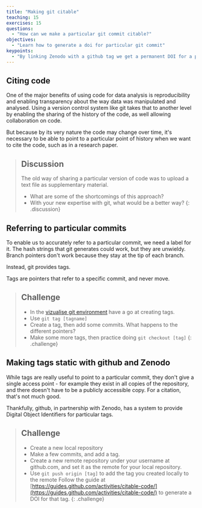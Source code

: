 ```yaml
---
title: "Making git citable"
teaching: 15
exercises: 15
questions:
  - "How can we make a particular git commit citable?"
objectives:
  - "Learn how to generate a doi for particular git commit"
keypoints:
  - "By linking Zenodo with a github tag we get a permanent DOI for a particular version of history."
---
```


## Citing code

One of the major benefits of using code for data analysis is reproducibility and enabling transparency about the way data was manipulated and analysed. Using a version control system like git takes that to another level by enabling the sharing of the history of the code, as well allowing collaboration on code. 

But because by its very nature the code may change over time, it's necessary to be able to point to a particular point of history when we want to cite the code, such as in a research paper. 

> ## Discussion
> The old way of sharing a particular version of code was to upload a text file as supplementary material.
> - What are some of the shortcomings of this approach?
> - With your new expertise with git, what would be a better way?
{: .discussion}



## Referring to particular commits

To enable us to accurately refer to a particular commit, we need a label for it. The hash strings that git generates could work, but they are unwieldy. Branch pointers don't work because they stay at the tip of each branch.

Instead, git provides tags.

Tags are pointers that refer to a specific commit, and never move.

> ## Challenge
>
> - In the [vizualise git environment](http://git-school.github.io/visualizing-git/#free) have a go at creating tags.
> - Use `git tag [tagname]`
> - Create a tag, then add some commits. What happens to the different pointers?
> - Make some more tags, then practice doing `git checkout [tag]`
{: .challenge}

## Making tags static with github and Zenodo

While tags are really useful to point to a particular commit, they don't give a single access point - for example they exist in all copies of the repository, and there doesn't have to be a publicly accessible copy. For a citation, that's not much good.

Thankfully, github, in partnership with Zenodo, has a system to provide Digital Object Identifiers for particular tags. 

> ## Challenge
>
> - Create a new local repository
> - Make a few commits, and add a tag.
> - Create a new remote repository under your username at github.com, and set it as the remote for your local repository.
> - Use `git push origin [tag]` to add the tag you created locally to the remote
> Follow the guide at [https://guides.github.com/activities/citable-code/](https://guides.github.com/activities/citable-code/) to generate a DOI for that tag.
{: .challenge}